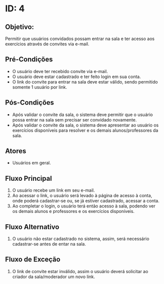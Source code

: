 # ID: 4

## Objetivo: 
Permitir que usuários convidados possam entrar na sala e ter acesso aos exercícios através de convites via e-mail.

## Pré-Condições
* O usuário deve ter recebido convite via e-mail.
* O usuário deve estar cadastrado e ter feito login em sua conta.
* O link do convite para entrar na sala deve estar válido, sendo permitido somente 1 usuário por link.

## Pós-Condições
* Após validar o convite da sala, o sistema deve permitir que o usuário possa entrar na sala sem precisar ser convidado novamente.
* Após validar o convite da sala, o sistema deve apresentar ao usuário os exercícios disponíveis para resolver e os demais alunos/professores da sala.

## Atores
* Usuários em geral.

## Fluxo Principal 
1. O usuário recebe um link em seu e-mail.
1. Ao acessar o link, o usuário será levado à página de acesso à conta, onde poderá cadastrar-se ou, se já estiver cadastrado, acessar a conta.
1. Ao completar o login, o usuário terá então acesso à sala, podendo ver os demais alunos e professores e os exercícios disponíveis.

## Fluxo Alternativo
1. O usuário não estar cadastrado no sistema, assim, será necessário cadastrar-se antes de entar na sala.

## Fluxo de Exceção
1. O link de convite estar inválido, assim o usuário deverá solicitar ao criador da sala/moderador um novo link.

